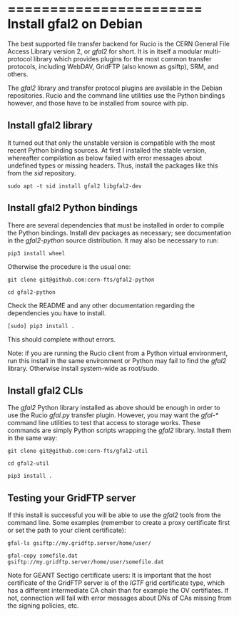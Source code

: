 =======================
Install gfal2 on Debian
=======================


The best supported file transfer backend for Rucio is the CERN General
File Access Library version 2, or *gfal2* for short.  It is in itself
a modular multi-protocol library which provides plugins for the most
common transfer protocols, including WebDAV, GridFTP (also known as
gsiftp), SRM, and others.

The *gfal2* library and transfer protocol plugins are available in the
Debian repositories. Rucio and the command line utilities use the
Python bindings however, and those have to be installed from source
with pip.


## Install gfal2 library

It turned out that only the unstable version is compatible with the
most recent Python binding sources. At first I installed the stable
version, whereafter compilation as below failed with error messages
about undefined types or missing headers. Thus, install the packages
like this from the *sid* repository.


    sudo apt -t sid install gfal2 libgfal2-dev


## Install gfal2 Python bindings

There are several dependencies that must be installed in order to
compile the Python bindings. Install dev packages as necessary; see
documentation in the *gfal2-python* source distribution.  It may also be
necessary to run:

    pip3 install wheel

Otherwise the procedure is the usual one:

    git clone git@github.com:cern-fts/gfal2-python
	
	cd gfal2-python
	
Check the README and any other documentation regarding the
dependencies you have to install.
	
	[sudo] pip3 install .

This should complete without errors.

Note: if you are running the Rucio client from a Python virtual
environment, run this install in the same environment or Python may
fail to find the *gfal2* library. Otherwise install system-wide as
root/sudo.

	
## Install gfal2 CLIs

The *gfal2* Python library installed as above should be enough in order
to use the Rucio *gfal.py* transfer plugin. However, you may want the
*gfal-\** command line utilities to test that access to storage
works. These commands are simply Python scripts wrapping the *gfal2*
library.  Install them in the same way:

    git clone git@github.com:cern-fts/gfal2-util
   
    cd gfal2-util
   
    pip3 install .
   
   
## Testing your GridFTP server
   
If this install is successful you will be able to use the *gfal2*
tools from the command line. Some examples (remember to create a proxy
certificate first or set the path to your client certificate):

    gfal-ls gsiftp://my.gridftp.server/home/user/ 
	
	gfal-copy somefile.dat gsiftp://my.gridftp.server/home/user/somefile.dat


Note for GEANT Sectigo certificate users: It is important that the
host certificate of the GridFTP server is of the *IGTF* grid
certificate type, which has a different intermediate CA chain than for
example the OV certifiates. If not, connection will fail with error
messages about DNs of CAs missing from the signing policies, etc.

